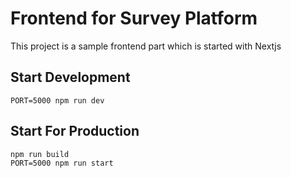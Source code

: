 # Frontend for Survey Platform

This project is a sample frontend part which is started with Nextjs

## Start Development
```
PORT=5000 npm run dev
```


## Start For Production
```
npm run build
PORT=5000 npm run start
```
